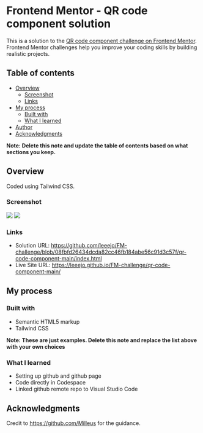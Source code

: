 # Frontend Mentor - QR code component solution

This is a solution to the [QR code component challenge on Frontend Mentor](https://www.frontendmentor.io/challenges/qr-code-component-iux_sIO_H). Frontend Mentor challenges help you improve your coding skills by building realistic projects. 

## Table of contents

- [Overview](#overview)
  - [Screenshot](#screenshot)
  - [Links](#links)
- [My process](#my-process)
  - [Built with](#built-with)
  - [What I learned](#what-i-learned)
- [Author](#author)
- [Acknowledgments](#acknowledgments)

**Note: Delete this note and update the table of contents based on what sections you keep.**

## Overview
Coded using Tailwind CSS.

### Screenshot

![](./ss-qrdt.jpg)
![](./ss-qrm.jpg)


### Links

- Solution URL: https://github.com/leeejo/FM-challenge/blob/08fbfd26434dcda82cc46fb184abe56c91d3c57f/qr-code-component-main/index.html
- Live Site URL: https://leeejo.github.io/FM-challenge/qr-code-component-main/

## My process

### Built with

- Semantic HTML5 markup
- Tailwind CSS

**Note: These are just examples. Delete this note and replace the list above with your own choices**

### What I learned

- Setting up github and github page
- Code directly in Codespace
- Linked github remote repo to Visual Studio Code


## Acknowledgments

Credit to https://github.com/Milleus for the guidance.
